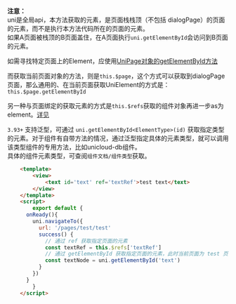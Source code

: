 <!-- ## uni.getElementById(id) @getelementbyid -->

<!-- UTSAPIJSON.getElementById.name -->

<!-- UTSAPIJSON.getElementById.description -->

<!-- UTSAPIJSON.getElementById.compatibility -->

**注意：** \
uni是全局api，本方法获取的元素，是页面栈栈顶（不包括 dialogPage）的页面的元素，而不是执行本方法代码所在的页面的元素。\
如果A页面被栈顶的B页面盖住，在A页面执行`uni.getElementById`会访问到B页面的元素。

如需寻找特定页面上的Element，应使用[UniPage对象的getElementById方法](../api/get-current-pages.md#getelementbyid)

而获取当前页面对象的方法，则是`this.$page`，这个方式可以获取到dialogPage页面，那么通用的、在当前页面获取UniElement的方式是：`this.$page.getElementById`

另一种与页面绑定的获取元素的方式是`this.$refs`获取的组件对象再进一步as为element。[详见](../tutorial/idref.md#ref方式)

<!-- UTSAPIJSON.getElementById.param -->

`3.93+` 支持泛型，可通过 `uni.getElementById<ElementType>(id)` 获取指定类型的元素。对于组件有自带方法的情况，通过泛型指定具体的元素类型，就可以调用该类型组件的专用方法，比如unicloud-db组件。\
具体的组件元素类型，可查阅`组件文档/组件类型`获取。

```html
	<template>
		<view>
			<text id='text' ref='textRef'>test text</text>
		</view>
	</template>
	<script>
		export default {
      onReady(){
        uni.navigateTo({
          url: '/pages/test/test'
          success() {
            // 通过 ref 获取指定页面的元素
            const textRef = this.$refs['textRef']
            // 通过 getElementById 获取指定页面的元素，此时当前页面为 test 页面，所以获取不到 #text 元素
            const textNode = uni.getElementById('text')
          }
        })
      }
		}
	</script>
```

<!-- UTSAPIJSON.getElementById.returnValue -->

<!-- UTSAPIJSON.getElementById.example -->

<!-- UTSAPIJSON.getElementById.tutorial -->

<!-- UTSAPIJSON.general_type.name -->

<!-- UTSAPIJSON.general_type.param -->
